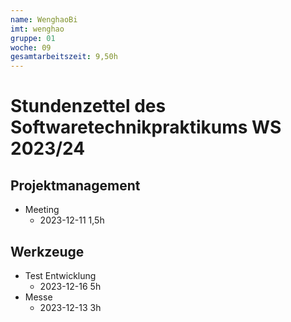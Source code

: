 ```yaml
---
name: WenghaoBi
imt: wenghao
gruppe: 01
woche: 09
gesamtarbeitszeit: 9,50h
---
```


# Stundenzettel des Softwaretechnikpraktikums WS 2023/24

## Projektmanagement
- Meeting 
  - 2023-12-11 1,5h
  
## Werkzeuge
- Test Entwicklung
    - 2023-12-16 5h
- Messe     
    - 2023-12-13 3h
  
    
  
